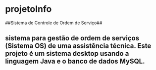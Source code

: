# projetoInfo

##Sistema de Controle de Ordem de Serviço##

## sistema para gestão de ordem de serviços (Sistema OS) de uma assistência técnica. Este projeto é um sistema desktop usando a linguagem Java e o banco de dados MySQL.
